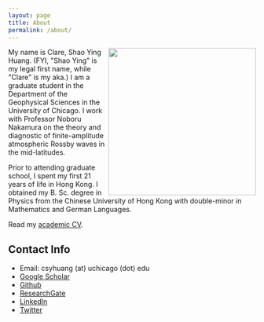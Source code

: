```yaml
---
layout: page
title: About
permalink: /about/
---
```


<img style="float: right;" src="http://home.uchicago.edu/~csyhuang/images/ProfilePic_larger.jpg" width="300">

My name is Clare, Shao Ying Huang. (FYI, "Shao Ying" is my legal first name, while "Clare" is my aka.) I am a graduate student in the Department of the Geophysical Sciences in the University of Chicago. I work with Professor Noboru Nakamura on the theory and diagnostic of finite-amplitude atmospheric Rossby waves in the mid-latitudes.

Prior to attending graduate school, I spent my first 21 years of life in Hong Kong. I obtained my B. Sc. degree in Physics from the Chinese University of Hong Kong with double-minor in Mathematics and German Languages.

Read my <a href="http://home.uchicago.edu/~csyhuang/CSYHuang_CV.pdf" target="_blank">academic CV</a>.

## Contact Info
- Email: csyhuang (at) uchicago (dot) edu
- [Google Scholar](http://scholar.google.com/citations?user=o7pWZxkAAAAJ&hl=en)
- [Github](http://github.com/csyhuang)
- [ResearchGate](http://www.researchgate.net/profile/Clare_Huang)
- [LinkedIn](https://www.linkedin.com/in/shao-ying-clare-huang/)
- [Twitter](http://twitter.com/ClareSYHuang)

